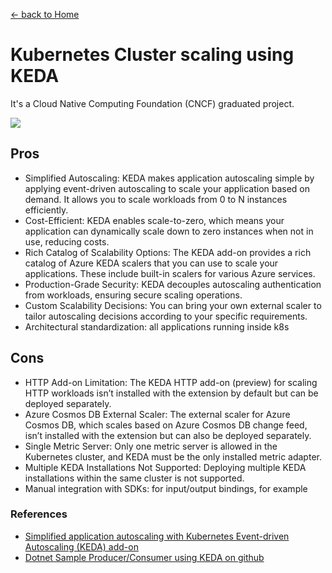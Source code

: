 [<- back to Home](../readme.md)

# Kubernetes Cluster scaling using KEDA

It's a Cloud Native Computing Foundation (CNCF) graduated project.

![](https://keda.sh/img/keda-arch.png)

## Pros

- Simplified Autoscaling: KEDA makes application autoscaling simple by applying event-driven autoscaling to scale your application based on demand. It allows you to scale workloads from 0 to N instances efficiently.
- Cost-Efficient: KEDA enables scale-to-zero, which means your application can dynamically scale down to zero instances when not in use, reducing costs.
- Rich Catalog of Scalability Options: The KEDA add-on provides a rich catalog of Azure KEDA scalers that you can use to scale your applications. These include built-in scalers for various Azure services.
- Production-Grade Security: KEDA decouples autoscaling authentication from workloads, ensuring secure scaling operations.
- Custom Scalability Decisions: You can bring your own external scaler to tailor autoscaling decisions according to your specific requirements.
- Architectural standardization: all applications running inside k8s

## Cons

- HTTP Add-on Limitation: The KEDA HTTP add-on (preview) for scaling HTTP workloads isn’t installed with the extension by default but can be deployed separately.
- Azure Cosmos DB External Scaler: The external scaler for Azure Cosmos DB, which scales based on Azure Cosmos DB change feed, isn’t installed with the extension but can also be deployed separately.
- Single Metric Server: Only one metric server is allowed in the Kubernetes cluster, and KEDA must be the only installed metric adapter.
- Multiple KEDA Installations Not Supported: Deploying multiple KEDA installations within the same cluster is not supported.
- Manual integration with SDKs: for input/output bindings, for example

### References

- [Simplified application autoscaling with Kubernetes Event-driven Autoscaling (KEDA) add-on](https://learn.microsoft.com/en-us/azure/aks/keda-about)
- [Dotnet Sample Producer/Consumer using KEDA on github](https://github.com/kedacore/sample-dotnet-worker-servicebus-queue)